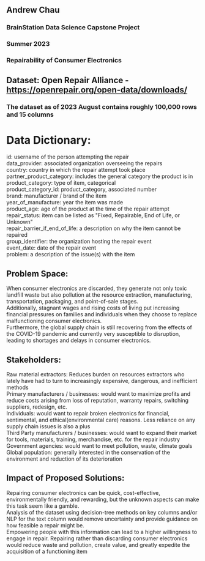 ## Andrew Chau 
### BrainStation Data Science Capstone Project
### Summer 2023
### Repairability of Consumer Electronics

## Dataset: Open Repair Alliance - https://openrepair.org/open-data/downloads/

### The dataset as of 2023 August contains roughly 100,000 rows and 15 columns

# Data Dictionary:

id: username of the person attempting the repair <br>
data_provider: associated organization overseeing the repairs <br>
country: country in which the repair attempt took place <br>
partner_product_category: includes the general category the product is in <br>
product_category: type of item, categorical <br>
product_category_id: product_category, associated number <br>
brand: manufacturer / brand of the item <br>
year_of_manufacture: year the item was made <br>
product_age: age of the product at the time of the repair attempt <br>
repair_status: item can be listed as "Fixed, Repairable, End of Life, or Unknown" <br>
repair_barrier_if_end_of_life: a description on why the item cannot be repaired <br>
group_identifier: the organization hosting the repair event <br>
event_date: date of the repair event <br>
problem: a description of the issue(s) with the item <br>

## Problem Space: 

When consumer electronics are discarded, they generate not only toxic landfill waste but also pollution at the resource extraction, manufacturing, transportation, packaging, and point-of-sale stages. <br>
Additionally, stagnant wages and rising costs of living put increasing financial pressures on families and individuals when they choose to replace malfunctioning consumer electronics. <br>
Furthermore, the global supply chain is still recovering from the effects of the COVID-19 pandemic and currently very susceptible to disruption, leading to shortages and delays in consumer electronics.

## Stakeholders:

Raw material extractors: Reduces burden on resources extractors who lately have had to turn to increasingly expensive, dangerous, and inefficient methods <br>
Primary manufacturers / businesses: would want to maximize profits and reduce costs arising from loss of reputation, warranty repairs, switching suppliers, redesign, etc.<br>
Individuals: would want to repair broken electronics for financial, sentimental, and ethical(environmental care) reasons. Less reliance on any supply chain issues is also a plus<br>
Third Party manufacturers / businesses: would want to expand their market for tools, materials, training, merchandise, etc. for the repair industry<br>
Government agencies: would want to meet pollution, waste, climate goals<br>
Global population: generally interested in the conservation of the environment and reduction of its deterioration<br>


## Impact of Proposed Solutions: 

Repairing consumer electronics can be quick, cost-effective, environmentally friendly, and rewarding, but the unknown aspects can make this task seem like a gamble. <br>
Analysis of the dataset using decision-tree methods on key columns and/or NLP for the text column would remove uncertainty and provide guidance on how feasible a repair might be. <br>
Empowering people with this information can lead to a higher willingness to engage in repair. Repairing rather than discarding consumer electronics would reduce waste and pollution, create value, and greatly expedite the acquisition of a functioning item
